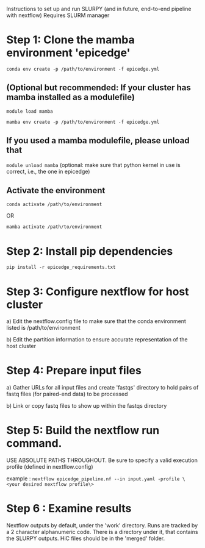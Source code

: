 Instructions to set up and run SLURPY (and in future, end-to-end pipeline with nextflow)
Requires SLURM manager

# Step 1: Clone the mamba environment 'epicedge'

`conda env create -p /path/to/environment -f epicedge.yml`

## (Optional but recommended: If your cluster has mamba installed as a modulefile)
`module load mamba` 

`mamba env create -p /path/to/environment -f epicedge.yml`



## If you used a mamba modulefile, please unload that

`module unload mamba` (optional: make sure that python kernel in use is correct, i.e., the 
one in epicedge)

## Activate the environment

`conda activate /path/to/environment`

OR

`mamba activate /path/to/environment` 

# Step 2: Install pip dependencies

`pip install -r epicedge_requirements.txt`

# Step 3: Configure nextflow for host cluster

a) Edit the nextflow.config file to make sure that the conda environment listed is 
   /path/to/environment

b) Edit the partition information to ensure accurate representation of the host cluster

# Step 4: Prepare input files 

a) Gather URLs for all input files and create 'fastqs' directory to hold pairs 
of fastq files (for paired-end data) to be processed 

b) Link or copy fastq files to show up within the fastqs directory

# Step 5: Build the nextflow run command. 

USE ABSOLUTE PATHS THROUGHOUT. Be sure to specify a valid execution profile (defined in nextflow.config)

example :
`nextflow epicedge_pipeline.nf --in input.yaml -profile \<your desired nextflow profile\>`

# Step 6 : Examine results

Nextflow outputs by default, under the 'work' directory. Runs are tracked by a 2 character 
alphanumeric code. There is a directory under it, that contains the SLURPY outputs.
HiC files should be in the 'merged' folder.